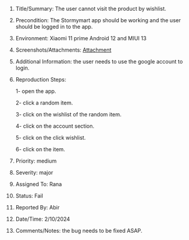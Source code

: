 1. Title/Summary: The user cannot visit the product by wishlist.


2. Precondition: The Stormymart app should be working and the user should be logged in to the app.


3. Environment: Xiaomi 11 prime Android 12 and MIUI 13


4. Screenshots/Attachments: [Attachment](https://drive.google.com/file/d/1r2kdAoku0BN_T4fOqwx6ygDhdwDhpuKO/view?usp=sharing)


5. Additional Information: the user needs to use the google account to login.


6. Reproduction Steps:

    1- open the app.

    2- click a random item.

    3- click on the wishlist of the random item.

    4- click on the account section.

    5- click on the click wishlist. 

    6- click on the item.


7. Priority: medium


8. Severity: major


9. Assigned To: Rana


10. Status: Fail


11. Reported By: Abir


12. Date/Time: 2/10/2024


13. Comments/Notes: the bug needs to be fixed ASAP.